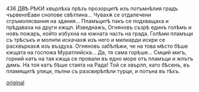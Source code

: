 ﻿436
ДВѢ РѢКИ
хвърлѣха прѣзъ прозорцитѣ изъ потъмнѣлия градъ чървенлЕави снопове свѣтлина... Чувахѫ се отдалечени сгръмолясвания на здания... Пламъцитѣ пакъ се подхващаха и прѣдаваха на други кжщп. Изведнажъ, Огняновъ съзрѣ единъ голѣмъ и новъ пожаръ, който избухна на южната часть на града. Голѣми пламъци съ трѣсъкъ и молнпи искачахѫ изъ него и милиарди искри се расхвъркахѫ изъ въздуха. Огняновъ забѣлѣжи, че на това мѣсто бѣше кжщата на госпожа Муратлийска... Да, тя сама горѣше... Смций мигъ, горний катъ на тая кжща се провали въ едно море отъ пламъци и жлътъ димъ. На тоя катъ бѣше стаята на Рада!
Той се хвърлп, като бѣсенъ, въ пламящитѣ улици, пълни съ разсвирѣпѣли турци, и потъна въ тѣхъ.

[original](images/487.jpg)